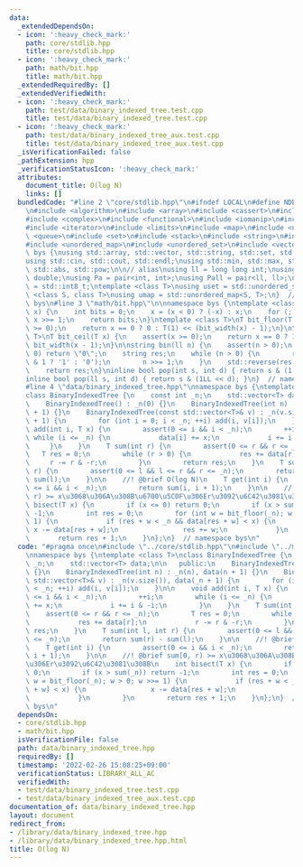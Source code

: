 ```yaml
---
data:
  _extendedDependsOn:
  - icon: ':heavy_check_mark:'
    path: core/stdlib.hpp
    title: core/stdlib.hpp
  - icon: ':heavy_check_mark:'
    path: math/bit.hpp
    title: math/bit.hpp
  _extendedRequiredBy: []
  _extendedVerifiedWith:
  - icon: ':heavy_check_mark:'
    path: test/data/binary_indexed_tree.test.cpp
    title: test/data/binary_indexed_tree.test.cpp
  - icon: ':heavy_check_mark:'
    path: test/data/binary_indexed_tree_aux.test.cpp
    title: test/data/binary_indexed_tree_aux.test.cpp
  _isVerificationFailed: false
  _pathExtension: hpp
  _verificationStatusIcon: ':heavy_check_mark:'
  attributes:
    document_title: O(log N)
    links: []
  bundledCode: "#line 2 \"core/stdlib.hpp\"\n#ifndef LOCAL\n#define NDEBUG\n#endif\n\
    \n#include <algorithm>\n#include <array>\n#include <cassert>\n#include <cmath>\n\
    #include <complex>\n#include <functional>\n#include <iomanip>\n#include <iostream>\n\
    #include <iterator>\n#include <limits>\n#include <map>\n#include <numeric>\n#include\
    \ <queue>\n#include <set>\n#include <stack>\n#include <string>\n#include <type_traits>\n\
    #include <unordered_map>\n#include <unordered_set>\n#include <vector>\n\nnamespace\
    \ bys {\nusing std::array, std::vector, std::string, std::set, std::map, std::pair;\n\
    using std::cin, std::cout, std::endl;\nusing std::min, std::max, std::sort, std::reverse,\
    \ std::abs, std::pow;\n\n// alias\nusing ll = long long int;\nusing ld = long\
    \ double;\nusing Pa = pair<int, int>;\nusing Pall = pair<ll, ll>;\nusing ibool\
    \ = std::int8_t;\ntemplate <class T>\nusing uset = std::unordered_set<T>;\ntemplate\
    \ <class S, class T>\nusing umap = std::unordered_map<S, T>;\n}  // namespace\
    \ bys\n#line 3 \"math/bit.hpp\"\n\nnamespace bys {\ntemplate <class T>\nint bit_width(T\
    \ x) {\n    int bits = 0;\n    x = (x < 0) ? (-x) : x;\n    for (; x != 0; bits++)\
    \ x >>= 1;\n    return bits;\n}\ntemplate <class T>\nT bit_floor(T x) {\n    assert(x\
    \ >= 0);\n    return x == 0 ? 0 : T(1) << (bit_width(x) - 1);\n}\ntemplate <class\
    \ T>\nT bit_ceil(T x) {\n    assert(x >= 0);\n    return x == 0 ? 1 : T(1) <<\
    \ bit_width(x - 1);\n}\n\nstring bin(ll n) {\n    assert(n > 0);\n    if (n ==\
    \ 0) return \"0\";\n    string res;\n    while (n > 0) {\n        res.push_back(n\
    \ & 1 ? '1' : '0');\n        n >>= 1;\n    }\n    std::reverse(res.begin(), res.end());\n\
    \    return res;\n}\ninline bool pop(int s, int d) { return s & (1 << d); }\n\
    inline bool pop(ll s, int d) { return s & (1LL << d); }\n}  // namespace bys\n\
    #line 4 \"data/binary_indexed_tree.hpp\"\nnamespace bys {\ntemplate <class T>\n\
    class BinaryIndexedTree {\n    const int _n;\n    std::vector<T> data;\n\n   public:\n\
    \    BinaryIndexedTree() : _n(0) {}\n    BinaryIndexedTree(int n) : _n(n), data(n\
    \ + 1) {}\n    BinaryIndexedTree(const std::vector<T>& v) : _n(v.size()), data(_n\
    \ + 1) {\n        for (int i = 0; i < _n; ++i) add(i, v[i]);\n    }\n\n    void\
    \ add(int i, T x) {\n        assert(0 <= i && i < _n);\n        ++i;\n       \
    \ while (i <= _n) {\n            data[i] += x;\n            i += i & -i;\n   \
    \     }\n    }\n    T sum(int r) {\n        assert(0 <= r && r <= _n);\n     \
    \   T res = 0;\n        while (r > 0) {\n            res += data[r];\n       \
    \     r -= r & -r;\n        }\n        return res;\n    }\n    T sum(int l, int\
    \ r) {\n        assert(0 <= l && l <= r && r <= _n);\n        return sum(r) -\
    \ sum(l);\n    }\n\n    //! @brief O(log N)\n    T get(int i) {\n        assert(0\
    \ <= i && i < _n);\n        return sum(i, i + 1);\n    }\n\n    //! @brief sum[0,\
    \ r) >= x\u3068\u306A\u308B\u6700\u5C0F\u306Er\u3092\u6C42\u3081\u308B\n    int\
    \ bisect(T x) {\n        if (x <= 0) return 0;\n        if (x > sum(_n)) return\
    \ -1;\n        int res = 0;\n        for (int w = bit_floor(_n); w > 0; w >>=\
    \ 1) {\n            if (res + w < _n && data[res + w] < x) {\n               \
    \ x -= data[res + w];\n                res += w;\n            }\n        }\n \
    \       return res + 1;\n    }\n};\n}  // namespace bys\n"
  code: "#pragma once\n#include \"../core/stdlib.hpp\"\n#include \"../math/bit.hpp\"\
    \nnamespace bys {\ntemplate <class T>\nclass BinaryIndexedTree {\n    const int\
    \ _n;\n    std::vector<T> data;\n\n   public:\n    BinaryIndexedTree() : _n(0)\
    \ {}\n    BinaryIndexedTree(int n) : _n(n), data(n + 1) {}\n    BinaryIndexedTree(const\
    \ std::vector<T>& v) : _n(v.size()), data(_n + 1) {\n        for (int i = 0; i\
    \ < _n; ++i) add(i, v[i]);\n    }\n\n    void add(int i, T x) {\n        assert(0\
    \ <= i && i < _n);\n        ++i;\n        while (i <= _n) {\n            data[i]\
    \ += x;\n            i += i & -i;\n        }\n    }\n    T sum(int r) {\n    \
    \    assert(0 <= r && r <= _n);\n        T res = 0;\n        while (r > 0) {\n\
    \            res += data[r];\n            r -= r & -r;\n        }\n        return\
    \ res;\n    }\n    T sum(int l, int r) {\n        assert(0 <= l && l <= r && r\
    \ <= _n);\n        return sum(r) - sum(l);\n    }\n\n    //! @brief O(log N)\n\
    \    T get(int i) {\n        assert(0 <= i && i < _n);\n        return sum(i,\
    \ i + 1);\n    }\n\n    //! @brief sum[0, r) >= x\u3068\u306A\u308B\u6700\u5C0F\
    \u306Er\u3092\u6C42\u3081\u308B\n    int bisect(T x) {\n        if (x <= 0) return\
    \ 0;\n        if (x > sum(_n)) return -1;\n        int res = 0;\n        for (int\
    \ w = bit_floor(_n); w > 0; w >>= 1) {\n            if (res + w < _n && data[res\
    \ + w] < x) {\n                x -= data[res + w];\n                res += w;\n\
    \            }\n        }\n        return res + 1;\n    }\n};\n}  // namespace\
    \ bys\n"
  dependsOn:
  - core/stdlib.hpp
  - math/bit.hpp
  isVerificationFile: false
  path: data/binary_indexed_tree.hpp
  requiredBy: []
  timestamp: '2022-02-26 15:08:25+09:00'
  verificationStatus: LIBRARY_ALL_AC
  verifiedWith:
  - test/data/binary_indexed_tree.test.cpp
  - test/data/binary_indexed_tree_aux.test.cpp
documentation_of: data/binary_indexed_tree.hpp
layout: document
redirect_from:
- /library/data/binary_indexed_tree.hpp
- /library/data/binary_indexed_tree.hpp.html
title: O(log N)
---
```

